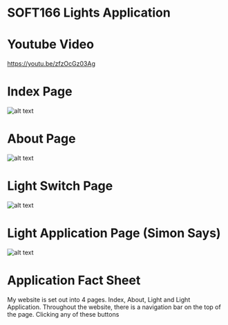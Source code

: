 # SOFT166 Lights Application

# Youtube Video
https://youtu.be/zfzOcGz03Ag

# Index Page
![alt text](https://i.imgur.com/kDnyBMW.png)

# About Page
![alt text](https://i.imgur.com/YAy81R4.png)

# Light Switch Page
![alt text](https://i.imgur.com/4Nf2qcU.png)

# Light Application Page (Simon Says)
![alt text](https://i.imgur.com/Hrzf8JT.png)

# Application Fact Sheet

My website is set out into 4 pages. Index, About, Light and Light Application.
Throughout the website, there is a navigation bar on the top of the page. Clicking any of these buttons 
